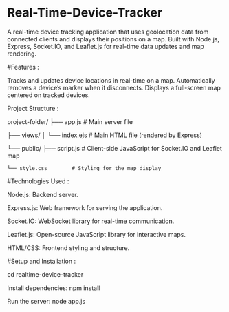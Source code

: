 # Real-Time-Device-Tracker

A real-time device tracking application that uses geolocation data from connected clients and displays their positions on a map. Built with Node.js, Express, Socket.IO, and Leaflet.js for real-time data updates and map rendering.

#Features :

Tracks and updates device locations in real-time on a map.
Automatically removes a device’s marker when it disconnects.
Displays a full-screen map centered on tracked devices.

Project Structure :

project-folder/
├── app.js               # Main server file

├── views/
│   └── index.ejs        # Main HTML file (rendered by Express)

└── public/
    ├── script.js        # Client-side JavaScript for Socket.IO and Leaflet map
    
    └── style.css        # Styling for the map display
    
#Technologies Used :

Node.js: Backend server.

Express.js: Web framework for serving the application.

Socket.IO: WebSocket library for real-time communication.

Leaflet.js: Open-source JavaScript library for interactive maps.

HTML/CSS: Frontend styling and structure.

#Setup and Installation :

cd realtime-device-tracker

Install dependencies:
npm install

Run the server:
node app.js


